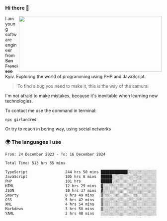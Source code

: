 ### Hi there 👋  

<img align='right' src="https://github-readme-stats.vercel.app/api?username=girlandred&count_private=true&show_icons=true&include_all_commits=true&hide_rank=true&hide_title=true&theme=buefy&card_width=300" width=460 height=180>


I am young software engineer from ~~San Francisco~~ Kyiv. Exploring the world of programming using PHP and JavaScript.


> To find a bug you need to make it, this is the way of the samurai



I'm not afraid to make mistakes, because it's inevitable when learning new technologies.

To contact me use the command in terminal:

```
npx girlandred
```

Or try to reach in boring way, using social networks


### 🌍 The languages I use

<!--START_SECTION:waka-->

```txt
From: 24 December 2023 - To: 16 December 2024

Total Time: 513 hrs 55 mins

TypeScript                 244 hrs 50 mins ████████████░░░░░░░░░░░░░   47.63 %
JavaScript                 105 hrs 8 mins  █████░░░░░░░░░░░░░░░░░░░░   20.46 %
PHP                        101 hrs         █████░░░░░░░░░░░░░░░░░░░░   19.65 %
HTML                       12 hrs 29 mins  ▓░░░░░░░░░░░░░░░░░░░░░░░░   02.43 %
JSON                       10 hrs 37 mins  ▓░░░░░░░░░░░░░░░░░░░░░░░░   02.07 %
Smarty                     8 hrs 49 mins   ▒░░░░░░░░░░░░░░░░░░░░░░░░   01.72 %
CSS                        5 hrs 42 mins   ▒░░░░░░░░░░░░░░░░░░░░░░░░   01.11 %
XML                        4 hrs 54 mins   ▒░░░░░░░░░░░░░░░░░░░░░░░░   00.96 %
Markdown                   3 hrs 58 mins   ▒░░░░░░░░░░░░░░░░░░░░░░░░   00.77 %
YAML                       2 hrs 48 mins   ░░░░░░░░░░░░░░░░░░░░░░░░░   00.55 %
```

<!--END_SECTION:waka-->
